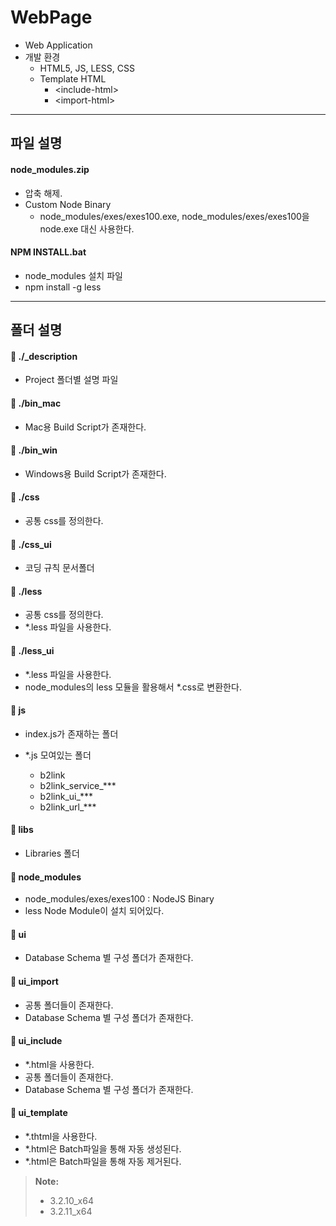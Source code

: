 **WebPage**
===================

* Web Application
* 개발 환경
	* HTML5, JS, LESS, CSS
	* Template HTML
		* \<include-html></include-html>
		* \<import-html></import-html>

-------------
파일 설명
-------------

#### node_modules.zip
 * 압축 해제.
 * Custom Node Binary
	* node_modules/exes/exes100.exe, node_modules/exes/exes100을 node.exe 대신 사용한다.

#### NPM INSTALL.bat
 * node_modules 설치 파일
 * npm install -g less

-------------
폴더 설명
-------------

#### :open_file_folder: ./_description
 * Project 폴더별 설명 파일


#### :open_file_folder: ./bin_mac
 * Mac용 Build Script가 존재한다.


#### :open_file_folder: ./bin_win
 * Windows용 Build Script가 존재한다.


#### :open_file_folder: ./css
 * 공통 css를 정의한다.


#### :open_file_folder: ./css_ui
 * 코딩 규칙 문서폴더


#### :open_file_folder: ./less
 * 공통 css를 정의한다.
 * *.less 파일을 사용한다.


#### :open_file_folder: ./less_ui
 * *.less 파일을 사용한다.
 * node_modules의 less 모듈을 활용해서 *.css로 변환한다.


#### :open_file_folder: js
 * index.js가 존재하는 폴더

 * *.js 모여있는 폴더
	* b2link
	* b2link_service_***
	* b2link_ui_***
	* b2link_url_***


#### :open_file_folder: libs
 * Libraries 폴더


#### :open_file_folder: node_modules
 * node_modules/exes/exes100 : NodeJS Binary
 * less Node Module이 설치 되어있다.


#### :open_file_folder: ui
 * Database Schema 별 구성 폴더가 존재한다.


#### :open_file_folder: ui_import
 * 공통 폴더들이 존재한다.
 * Database Schema 별 구성 폴더가 존재한다.


#### :open_file_folder: ui_include
 * *.html을 사용한다.
 * 공통 폴더들이 존재한다.
 * Database Schema 별 구성 폴더가 존재한다.


#### :open_file_folder: ui_template
 * *.thtml을 사용한다.
 * *.html은 Batch파일을 통해 자동 생성된다.
 * *.html은 Batch파일을 통해 자동 제거된다.

> **Note:**
> - 3.2.10_x64
> - 3.2.11_x64